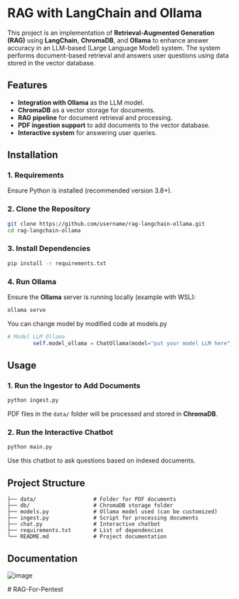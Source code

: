 # RAG with LangChain and Ollama

This project is an implementation of **Retrieval-Augmented Generation (RAG)** using **LangChain**, **ChromaDB**, and **Ollama** to enhance answer accuracy in an LLM-based (Large Language Model) system. The system performs document-based retrieval and answers user questions using data stored in the vector database.

## Features
- **Integration with Ollama** as the LLM model.
- **ChromaDB** as a vector storage for documents.
- **RAG pipeline** for document retrieval and processing.
- **PDF ingestion support** to add documents to the vector database.
- **Interactive system** for answering user queries.

## Installation
### 1. Requirements
Ensure Python is installed (recommended version 3.8+).

### 2. Clone the Repository
```bash
git clone https://github.com/username/rag-langchain-ollama.git
cd rag-langchain-ollama
```

### 3. Install Dependencies
```bash
pip install -r requirements.txt
```

### 4. Run Ollama
Ensure the **Ollama** server is running locally (example with WSL):
```bash
ollama serve
```
You can change model by modified code at models.py
```python
# Model LLM Ollama
        self.model_ollama = ChatOllama(model="put your model LLM here", temperature=0, base_url=ollama_host)
```

## Usage
### 1. Run the Ingestor to Add Documents
```bash
python ingest.py
```
PDF files in the `data/` folder will be processed and stored in **ChromaDB**.

### 2. Run the Interactive Chatbot
```bash
python main.py
```
Use this chatbot to ask questions based on indexed documents.

## Project Structure
```
├── data/                  # Folder for PDF documents
├── db/                    # ChromaDB storage folder
├── models.py              # Ollama model used (can be customized)
├── ingest.py              # Script for processing documents
├── chat.py                # Interactive chatbot
├── requirements.txt       # List of dependencies
└── README.md              # Project documentation
```

## Documentation
![image](https://github.com/user-attachments/assets/3f21b3fe-cbb0-4ebc-873e-4ee30ed2290f)

#   R A G - F o r - P e n t e s t  
 